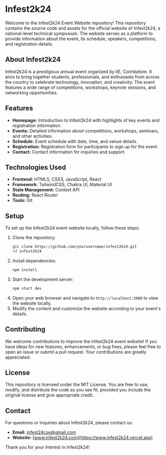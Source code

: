 # Infest2k24

Welcome to the Infest2k24 Event Website repository! This repository contains the source code and assets for the official website of Infest2k24, a national-level technical symposium. The website serves as a platform to provide information about the event, its schedule, speakers, competitions, and registration details.

## About Infest2k24

Infest2k24 is a prestigious annual event organized by IIE, Coimbatore. It aims to bring together students, professionals, and enthusiasts from across the country to celebrate technology, innovation, and creativity. The event features a wide range of competitions, workshops, keynote sessions, and networking opportunities.

## Features

- **Homepage:** Introduction to Infest2k24 with highlights of key events and registration information.
- **Events:** Detailed information about competitions, workshops, seminars, and other activities.
- **Schedule:** Event schedule with date, time, and venue details.
- **Registration:** Registration form for participants to sign up for the event.
- **Contact:** Contact information for inquiries and support.

## Technologies Used

- **Frontend:** HTML5, CSS3, JavaScript, React
- **Framework:** TailwindCSS, Chakra UI, Material UI
- **State Management:** Context API
- **Routing:** React Router
- **Tools:** Git
  
## Setup

To set up the Infest2k24 event website locally, follow these steps:

1. Clone the repository:
   ```sh
   git clone https://github.com/yourusername/infest2k24.git
   cd infest2k24
   ```
2. Install dependencies:
   ```sh
   npm install
   ```
3. Start the development server:
   ```sh
   npm start dev
   ```
4. Open your web browser and navigate to `http://localhost:3000` to view the website locally.
5. Modify the content and customize the website according to your event's details.

## Contributing

We welcome contributions to improve the Infest2k24 event website! If you have ideas for new features, enhancements, or bug fixes, please feel free to open an issue or submit a pull request. Your contributions are greatly appreciated.

## License

This repository is licensed under the MIT License. You are free to use, modify, and distribute the code as you see fit, provided you include the original license and give appropriate credit.

## Contact

For questions or inquiries about Infest2k24, please contact us:

- **Email:** infest24cse@gmail.com
- **Website:** [www.infest2k24.com](https://www.infest2k24.vercel.app)

Thank you for your interest in Infest2k24!

